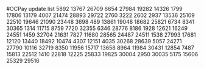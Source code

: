 #OCPay update list
5892
13767
26709
6654
27984
19282
14326
1799
17806
13179
4007
21474
28893
29722
2760
3222
2602
2937
13536
25109
22510
19646
21090
23448
3698
489
13861
19048
18682
25821
6734
8341
30365
1314
11715
8759
7720
32355
6346
28776
8186
1928
12621
16249
24551
1459
32704
21631
7827
11680
28565
24487
24511
1538
27993
17681
12120
13440
18492
10474
4307
12151
4035
30268
28639
5057
24271
27790
10116
32719
8350
11956
15717
13658
8964
11984
30431
12854
7487
15813
22512
1410
22818
12225
25833
19825
30004
2950
30035
5175
15606
25329
29516
